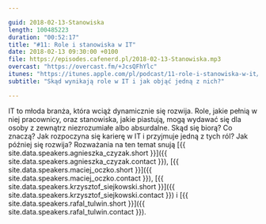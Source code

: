 ```yaml
---

guid: 2018-02-13-Stanowiska
length: 100485223
duration: "00:52:17"
title: "#11: Role i stanowiska w IT"
date: 2018-02-13 09:30:00 +0100
file: https://episodes.cafenerd.pl/2018-02-13-Stanowiska.mp3
overcast: "https://overcast.fm/+JcsQFhYlc"
itunes: "https://itunes.apple.com/pl/podcast/11-role-i-stanowiska-w-it/id1254959267?i=1000402091896&mt=2"
subtitle: "Skąd wynikają role w IT i jak objąć jedną z nich?"

---
```


IT to młoda branża, która wciąż dynamicznie się rozwija. Role, jakie pełnią w niej pracownicy, oraz stanowiska, jakie piastują, mogą wydawać się dla osoby z zewnątrz niezrozumiałe albo absurdalne. Skąd się biorą? Co znaczą? Jak rozpoczyna się karierę w IT i przyjmuje jedną z tych ról? Jak później się rozwija? Rozważania na ten temat snują [{{ site.data.speakers.agnieszka_czyzak.short }}]({{ site.data.speakers.agnieszka_czyzak.contact }}), [{{ site.data.speakers.maciej_oczko.short }}]({{ site.data.speakers.maciej_oczko.contact }}), [{{ site.data.speakers.krzysztof_siejkowski.short }}]({{ site.data.speakers.krzysztof_siejkowski.contact }}) i [{{ site.data.speakers.rafal_tulwin.short }}]({{ site.data.speakers.rafal_tulwin.contact }}).
